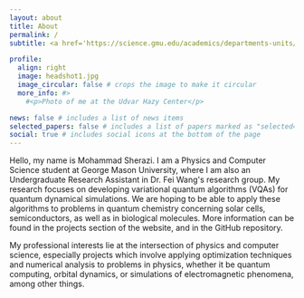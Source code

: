 ```yaml
---
layout: about
title: About
permalink: /
subtitle: <a href='https://science.gmu.edu/academics/departments-units/physics-and-astronomy-department'>George Mason University Dept. of Physics & Astronomy</a>

profile:
  align: right
  image: headshot1.jpg
  image_circular: false # crops the image to make it circular
  more_info: #>
    #<p>Photo of me at the Udvar Hazy Center</p>

news: false # includes a list of news items
selected_papers: false # includes a list of papers marked as "selected={true}"
social: true # includes social icons at the bottom of the page
---
```


Hello, my name is Mohammad Sherazi. I am a Physics and Computer Science student at George Mason University, where I am also an Undergraduate Research Assistant in Dr. Fei Wang's research group. My research focuses on developing variational quantum algorithms (VQAs) for quantum dynamical simulations. We are hoping to be able to apply these algorithms to problems in quantum chemistry concerning solar cells, semiconductors, as well as in biological molecules. More information can be found in the projects section of the website, and in the GitHub repository.
 
My professional interests lie at the intersection of physics and computer science, especially projects which involve applying optimization techniques and numerical analysis to problems in physics, whether it be quantum computing, orbital dynamics, or simulations of electromagnetic phenomena, among other things. 
